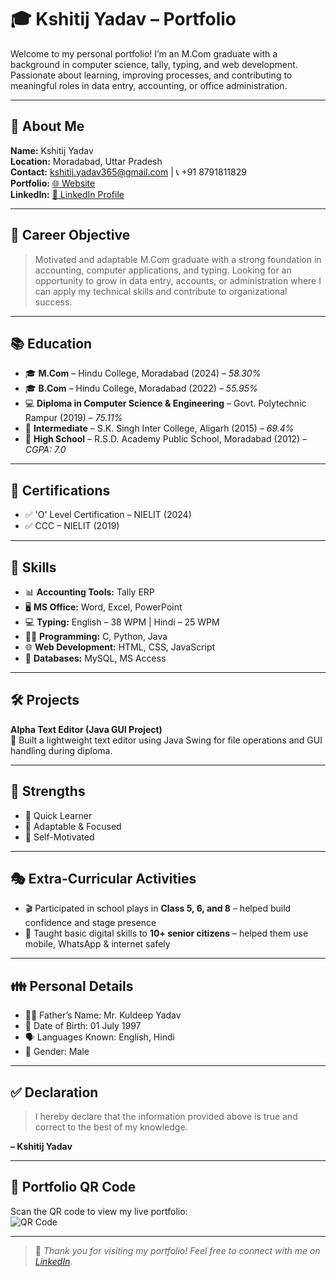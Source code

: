 # 🎓 Kshitij Yadav – Portfolio

Welcome to my personal portfolio! I’m an M.Com graduate with a background in computer science, tally, typing, and web development. Passionate about learning, improving processes, and contributing to meaningful roles in data entry, accounting, or office administration.

---

## 👤 About Me
**Name:** Kshitij Yadav  
**Location:** Moradabad, Uttar Pradesh  
**Contact:** [kshitij.yadav365@gmail.com](mailto:kshitij.yadav365@gmail.com) | 📞 +91 8791811829  
**Portfolio:** [🌐 Website](https://kshitij-yadav-1.github.io/kshitij-portfolio)  
**LinkedIn:** [🔗 LinkedIn Profile](https://www.linkedin.com/in/kshitij-yadav-me13)  

---

## 🎯 Career Objective
> Motivated and adaptable M.Com graduate with a strong foundation in accounting, computer applications, and typing. Looking for an opportunity to grow in data entry, accounts, or administration where I can apply my technical skills and contribute to organizational success.

---

## 📚 Education
- 🎓 **M.Com** – Hindu College, Moradabad (2024) – *58.30%*
- 🎓 **B.Com** – Hindu College, Moradabad (2022) – *55.95%*
- 💻 **Diploma in Computer Science & Engineering** – Govt. Polytechnic Rampur (2019) – *75.11%*
- 🏫 **Intermediate** – S.K. Singh Inter College, Aligarh (2015) – *69.4%*
- 🏫 **High School** – R.S.D. Academy Public School, Moradabad (2012) – *CGPA: 7.0*

---

## 🏅 Certifications
- ✅ 'O' Level Certification – NIELIT (2024)
- ✅ CCC – NIELIT (2019)

---

## 💼 Skills
- 📊 **Accounting Tools:** Tally ERP
- 🖥️ **MS Office:** Word, Excel, PowerPoint
- 💻 **Typing:** English – 38 WPM | Hindi – 25 WPM
- 👨‍💻 **Programming:** C, Python, Java
- 🌐 **Web Development:** HTML, CSS, JavaScript
- 🧮 **Databases:** MySQL, MS Access

---

## 🛠️ Projects
**Alpha Text Editor (Java GUI Project)**  
🧰 Built a lightweight text editor using Java Swing for file operations and GUI handling during diploma.

---

## 🌟 Strengths
- 🔄 Quick Learner
- 🧠 Adaptable & Focused
- 💪 Self-Motivated

---

## 🎭 Extra-Curricular Activities
- 🎬 Participated in school plays in **Class 5, 6, and 8** – helped build confidence and stage presence
- 📱 Taught basic digital skills to **10+ senior citizens** – helped them use mobile, WhatsApp & internet safely

---

## 👪 Personal Details
- 👨‍👦 Father’s Name: Mr. Kuldeep Yadav
- 🎂 Date of Birth: 01 July 1997
- 🗣️ Languages Known: English, Hindi
- 👤 Gender: Male

---

## ✅ Declaration
> I hereby declare that the information provided above is true and correct to the best of my knowledge.

**– Kshitij Yadav**

---

## 📲 Portfolio QR Code
Scan the QR code to view my live portfolio:  
![QR Code](https://api.qrserver.com/v1/create-qr-code/?data=https://kshitij-yadav-1.github.io/kshitij-portfolio/&size=150x150)

---

> 🌟 *Thank you for visiting my portfolio! Feel free to connect with me on [LinkedIn](https://www.linkedin.com/in/kshitij-yadav-me13).*

